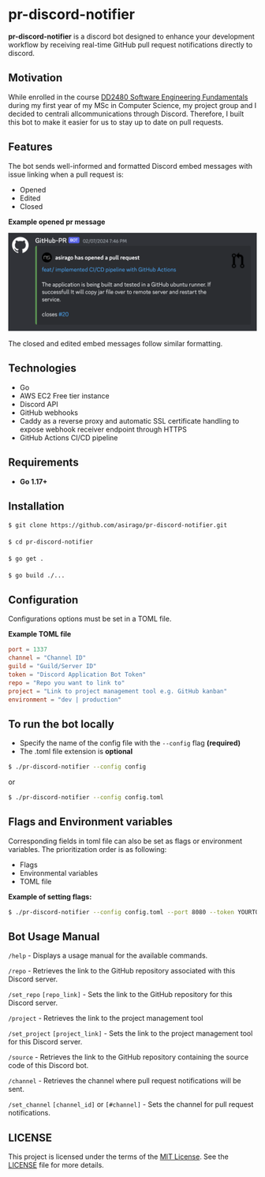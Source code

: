 # pr-discord-notifier

**pr-discord-notifier** is a discord bot designed to enhance your development workflow by receiving real-time GitHub pull request notifications directly to discord.

## Motivation

While enrolled in the course [DD2480 Software Engineering Fundamentals](https://www.kth.se/student/kurser/kurs/DD2480?l=en) during my first year of my MSc in Computer Science, my project group and I decided to centrali allcommunications through Discord. Therefore, I built this bot to make it easier for us to stay up to date on pull requests.

## Features

The bot sends well-informed and formatted Discord embed messages with issue linking when a pull request is:

- Opened
- Edited
- Closed

**Example opened pr message**

<img src="opened-pr.png" alt="drawing" width="550"/>

The closed and edited embed messages follow similar formatting.

## Technologies

- Go
- AWS EC2 Free tier instance
- Discord API
- GitHub webhooks
- Caddy as a reverse proxy and automatic SSL certificate handling to expose webhook receiver endpoint through HTTPS
- GitHub Actions CI/CD pipeline

## Requirements

- **Go 1.17+**

## Installation

```bash
$ git clone https://github.com/asirago/pr-discord-notifier.git

$ cd pr-discord-notifier

$ go get .

$ go build ./...
```

## Configuration

Configurations options must be set in a TOML file.

**Example TOML file**

```toml
port = 1337
channel = "Channel ID"
guild = "Guild/Server ID"
token = "Discord Application Bot Token"
repo = "Repo you want to link to"
project = "Link to project management tool e.g. GitHub kanban"
environment = "dev | production"
```

## To run the bot locally

- Specify the name of the config file with the `--config` flag **(required)**
- The .toml file extension is **optional**

```bash
$ ./pr-discord-notifier --config config
```

or

```bash
$ ./pr-discord-notifier --config config.toml
```

## Flags and Environment variables

Corresponding fields in toml file can also be set as flags or environment variables. The prioritization order is as following:

- Flags
- Environmental variables
- TOML file

**Example of setting flags:**

```bash
$ ./pr-discord-notifier --config config.toml --port 8080 --token YOURTOKEN
```

## Bot Usage Manual

`/help` - Displays a usage manual for the available commands.

`/repo` - Retrieves the link to the GitHub repository associated with this Discord server.

`/set_repo` `[repo_link]` - Sets the link to the GitHub repository for this Discord server.

`/project` - Retrieves the link to the project management tool

`/set_project` `[project_link]` - Sets the link to the project management tool for this Discord server.

`/source` - Retrieves the link to the GitHub repository containing the source code of this Discord bot.

`/channel` - Retrieves the channel where pull request notifications will be sent.

`/set_channel` `[channel_id]` or `[#channel]` - Sets the channel for pull request notifications.

## LICENSE

This project is licensed under the terms of the [MIT License](https://opensource.org/license/mit/). See the [LICENSE](LICENSE) file for more details.
